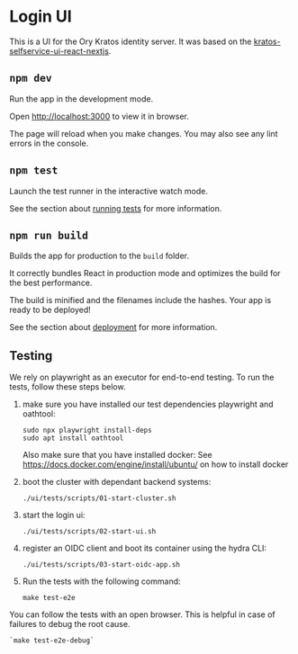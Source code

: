 # Login UI

This is a UI for the Ory Kratos identity server. It was based on
the [kratos-selfservice-ui-react-nextjs](https://github.com/ory/kratos-selfservice-ui-react-nextjs/).

## `npm dev`

Run the app in the development mode.

Open <http://localhost:3000> to view it in browser.

The page will reload when you make changes. You may also see any lint errors in
the console.

## `npm test`

Launch the test runner in the interactive watch mode.

See the section
about [running tests](https://facebook.github.io/create-react-app/docs/running-tests)
for more information.

## `npm run build`

Builds the app for production to the `build` folder.

It correctly bundles React in production mode and optimizes the build for the
best performance.

The build is minified and the filenames include the hashes.
Your app is ready to be deployed!

See the section
about [deployment](https://facebook.github.io/create-react-app/docs/deployment)
for more information.

## Testing

We rely on playwright as an executor for end-to-end testing.  To run the tests, follow these steps below.

1. make sure you have installed our test dependencies playwright and oathtool:

    ```console
    sudo npx playwright install-deps
    sudo apt install oathtool
    ```

   Also make sure that you have installed docker:
   See https://docs.docker.com/engine/install/ubuntu/ on how to install docker

2. boot the cluster with dependant backend systems:

    `./ui/tests/scripts/01-start-cluster.sh`

3. start the login ui:

    `./ui/tests/scripts/02-start-ui.sh`

4. register an OIDC client and boot its container using the hydra CLI:

   `./ui/tests/scripts/03-start-oidc-app.sh`

5. Run the tests with the following command:

    `make test-e2e`

You can follow the tests with an open browser. This is helpful in case of failures to debug the root cause.

    `make test-e2e-debug`
